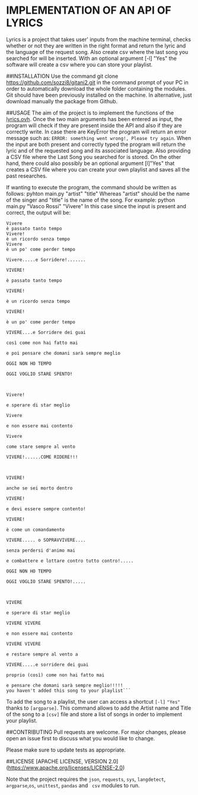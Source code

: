 
# IMPLEMENTATION OF AN API  OF LYRICS
Lyrics is a project that takes user' inputs from the machine terminal, checks whether or not they are written in the right format and return the lyric and the language of the request song. Also create  csv where the last song you searched for will be inserted. With an optional argument [-l] "Yes" the software will create a csv where you can store your playlist.

##INSTALLATION
Use the command git clone https://github.com/sozzi8/gitani2.git  in the command prompt of your PC in order to automatically download the whole folder containing the modules. Git should have been previously installed on the machine. In alternative, just download manually the package from Github.

##USAGE
The aim of the project is to implement the functions of the [lyrics.ovh](https://lyricsovh.docs.apiary.io/#).
Once the two main arguments has been entered as input, the program will check if they are present inside the API and also if they are correctly write.
In case there are KeyError the program will return an error message such as: ```ERROR: something went wrong!, Please try again```.
When the input are both present and correctly typed the program will return the lyric and of the requested song and its associated language. Also providing a CSV file where the Last Song you searched for is stored.
On the other hand, there could also possibly be an optional argument [l]"Yes" that creates a CSV file where you can create your own playlist and saves all the past researches.

If wanting to execute the program, the command should be written as follows:
  pyhton main.py "artist" "title"
Whereas "artist" should be the name of the singer and "title" is the name of the song. For example:
  python main.py "Vasco Rossi" "Vivere"
In this case since the input is present and correct, the output will be:

```Vivere by Vasco Rossi:
Vivere
è passato tanto tempo
Vivere!
è un ricordo senza tempo
Vivere
è un po' come perder tempo

Vivere.....e Sorridere!.......

VIVERE!

è passato tanto tempo

VIVERE!

è un ricordo senza tempo

VIVERE!

è un po' come perder tempo

VIVERE....e Sorridere dei guai

così come non hai fatto mai

e poi pensare che domani sarà sempre meglio

OGGI NON HO TEMPO

OGGI VOGLIO STARE SPENTO!



Vivere!

e sperare di star meglio

Vivere

e non essere mai contento

Vivere

come stare sempre al vento

VIVERE!......COME RIDERE!!!



VIVERE!

anche se sei morto dentro

VIVERE!

e devi essere sempre contento!

VIVERE!

è come un comandamento

VIVERE..... o SOPRAVVIVERE....

senza perdersi d'animo mai

e combattere e lottare contro tutto contro!.....

OGGI NON HO TEMPO

OGGI VOGLIO STARE SPENTO!.....



VIVERE

e sperare di star meglio

VIVERE VIVERE

e non essere mai contento

VIVERE VIVERE

e restare sempre al vento a

VIVERE.....e sorridere dei guai

proprio (così) come non hai fatto mai

e pensare che domani sarà sempre meglio!!!!!
you haven't added this song to your playlist```
```
To add the song to a playlist, the user can access a shortcut ```[-l]``` ```"Yes"``` thanks to ```[argparse]```. This command allows to add the Artist name and Title of the song to a ```[csv]``` file and store a list of songs in order to implement your playlist.




##CONTRIBUTING
Pull requests are welcome. For major changes, please open an issue first to discuss what you would like to change.

Please make sure to update tests as appropriate.

##LICENSE
[APACHE LICENSE, VERSION 2.0] (https://www.apache.org/licenses/LICENSE-2.0)


Note that the project requires the ```json```, ```requests```, ```sys```, ```langdetect```, ```argparse```,```os```, ```unittest```, ```pandas``` and ``` csv```  modules to run.
